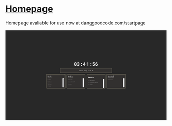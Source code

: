# [Homepage](https://danggoodcode.com/startpage)
Homepage avaliable for use now at danggoodcode.com/startpage

![homepage](scrshot.png)
